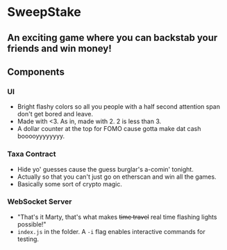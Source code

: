 # SweepStake

## An exciting game where you can backstab your friends and win money!

## Components

### UI
- Bright flashy colors so all you people with a half second attention span don't get bored and leave.
- Made with &lt;3. As in, made with 2. 2 is less than 3.
- A dollar counter at the top for FOMO cause gotta make dat cash booooyyyyyyyy.

### Taxa Contract
- Hide yo' guesses cause the guess burglar's a-comin' tonight.
- Actually so that you can't just go on etherscan and win all the games.
- Basically some sort of crypto magic.

### WebSocket Server
- "That's it Marty, that's what makes <s>time travel</s> real time flashing lights possible!"
- `index.js` in the folder. A `-i` flag enables interactive commands for testing.
